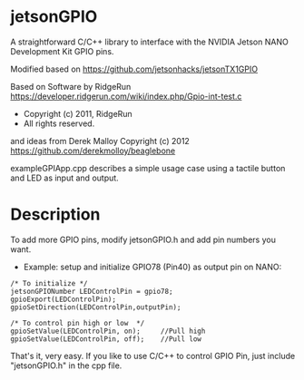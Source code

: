 # jetsonGPIO
A straightforward C/C++ library to interface with the NVIDIA Jetson NANO Development Kit GPIO pins.

Modified based on https://github.com/jetsonhacks/jetsonTX1GPIO


Based on Software by RidgeRun
https://developer.ridgerun.com/wiki/index.php/Gpio-int-test.c
 * Copyright (c) 2011, RidgeRun
 * All rights reserved.

and ideas from Derek Malloy Copyright (c) 2012
https://github.com/derekmolloy/beaglebone

exampleGPIApp.cpp describes a simple usage case using a tactile button and LED as input and output.


# Description
To add more GPIO pins, modify jetsonGPIO.h and add pin numbers you want.

* Example:
setup and initialize GPIO78 (Pin40) as output pin on NANO:
```
/* To initialize */
jetsonGPIONumber LEDControlPin = gpio78;
gpioExport(LEDControlPin);
gpioSetDirection(LEDControlPin,outputPin);

/* To control pin high or low  */
gpioSetValue(LEDControlPin, on);     //Pull high
gpioSetValue(LEDControlPin, off);    //Pull low
```

That's it, very easy. If you like to use C/C++ to control GPIO Pin, just include "jetsonGPIO.h" in the cpp file.
